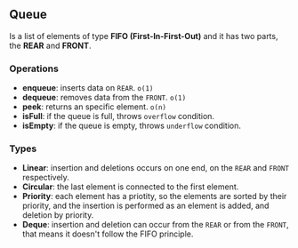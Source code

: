## Queue

Is a list of elements of type **FIFO (First-In-First-Out)** and it has two parts, the **REAR** and **FRONT**.

### Operations

- **enqueue**: inserts data on `REAR`. `o(1)`
- **dequeue**: removes data from the `FRONT`. `o(1)`
- **peek**: returns an specific element. `o(n)`
- **isFull**: if the queue is full, throws `overflow` condition.
- **isEmpty**: if the queue is empty, throws `underflow` condition.

### Types

- **Linear**: insertion and deletions occurs on one end, on the `REAR` and
  `FRONT` respectively.
- **Circular**: the last element is connected to the first element.
- **Priority**: each element has a priotity, so the elements are sorted by their
  priority, and the insertion is performed as an element is added, and deletion
  by priority.
- **Deque**: insertion and deletion can occur from the `REAR` or from the
  `FRONT`, that means it doesn't follow the FIFO principle.

